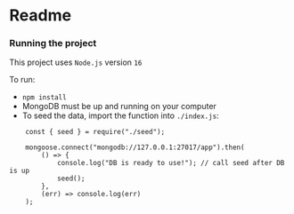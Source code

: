 # Readme

### Running the project

This project uses `Node.js` version `16`

To run:

- `npm install`
- MongoDB must be up and running on your computer
- To seed the data, import the function into `./index.js`:

```
    const { seed } = require("./seed");

    mongoose.connect("mongodb://127.0.0.1:27017/app").then(
        () => {
            console.log("DB is ready to use!"); // call seed after DB is up
            seed();
        },
        (err) => console.log(err)
    );
```

